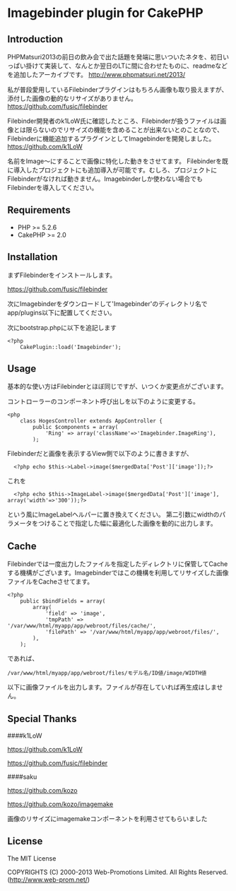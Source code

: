 # Imagebinder plugin for CakePHP

## Introduction

PHPMatsuri2013の前日の飲み会で出た話題を発端に思いついたネタを、初日いっぱい掛けて実装して、なんとか翌日のLTに間に合わせたものに、readmeなどを追加したアーカイブです。
http://www.phpmatsuri.net/2013/

私が普段愛用しているFilebinderプラグインはもちろん画像も取り扱えますが、添付した画像の動的なリサイズがありません。
https://github.com/fusic/filebinder

Filebinder開発者のk1LoW氏に確認したところ、Filebinderが扱うファイルは画像とは限らないのでリサイズの機能を含めることが出来ないとのことなので、Filebinderに機能追加するプラグインとしてImagebinderを開発しました。
https://github.com/k1LoW

名前をImage〜にすることで画像に特化した動きをさせてます。
Filebinderを既に導入したプロジェクトにも追加導入が可能です。むしろ、プロジェクトにFilebinderがなければ動きません。Imagebinderしか使わない場合でもFilebinderを導入してください。

## Requirements

- PHP >= 5.2.6
- CakePHP >= 2.0

## Installation

まずFilebinderをインストールします。

https://github.com/fusic/filebinder

次にImagebinderをダウンロードして'Imagebinder'のディレクトリ名でapp/plugins以下に配置してください。

次にbootstrap.phpに以下を追記します

    <?php
        CakePlugin::load('Imagebinder');



## Usage

基本的な使い方はFilebinderとほぼ同じですが、いつくか変更点がございます。

コントローラーのコンポーネント呼び出しを以下のように変更する。

	<php
		class HogesController extends AppController {
		    public $components = array(
        		'Ring' => array('className'=>'Imagebinder.ImageRing'),
		    );


Filebinderだと画像を表示するView側で以下のように書きますが、

      <?php echo $this->Label->image($mergedData['Post']['image']);?> 

これを

      <?php echo $this->ImageLabel->image($mergedData['Post']['image'], array('width'=>'300'));?> 

という風にImageLabelヘルパーに置き換えてください。
第二引数にwidthのパラメータをつけることで指定した幅に最適化した画像を動的に出力します。

## Cache

Filebinderでは一度出力したファイルを指定したディレクトリに保管してCacheする機構がございます。Imagebinderではこの機構を利用してリサイズした画像ファイルをCacheさせてます。

	<?php
	    public $bindFields = array(
    	    array(
        	    'field' => 'image',
        	    'tmpPath' => '/var/www/html/myapp/app/webroot/files/cache/',
        	    'filePath' => '/var/www/html/myapp/app/webroot/files/',
    	    ),
    	);


であれば、

	/var/www/html/myapp/app/webroot/files/モデル名/ID値/image/WIDTH値

以下に画像ファイルを出力します。ファイルが存在していれば再生成はしません。

## Special Thanks

####k1LoW

https://github.com/k1LoW

https://github.com/fusic/filebinder


####saku

https://github.com/kozo

https://github.com/kozo/imagemake

画像のリサイズにimagemakeコンポーネントを利用させてもらいました

## License

The MIT License

COPYRIGHTS (C) 2000-2013 Web-Promotions Limited. All Rights Reserved. (http://www.web-prom.net/)

